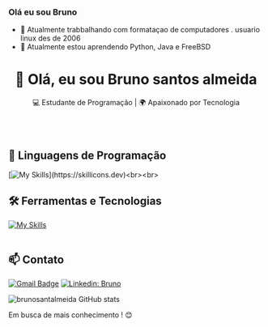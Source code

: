 ### Olá eu sou Bruno



- 🔭 Atualmente trabbalhando com formataçao de computadores . usuario linux des de 2006
- 🌱 Atualmente estou aprendendo Python, Java e FreeBSD
<h1 align="center">👋 Olá, eu sou Bruno santos almeida</h1>

<p align="center">
  💻 Estudante de Programação | 🌍 Apaixonado por Tecnologia
</p><br><br>


## 🚀 Linguagens de Programação
[![My Skills](https://skillicons.dev/icons?i=java,python,)](https://skillicons.dev)<br><br>

## 🛠️ Ferramentas e Tecnologias
[![My Skills](https://skillicons.dev/icons?i=vscode,eclipse,git,github,linux)](https://skillicons.dev)<br><br>

## 📫 Contato

[![Gmail Badge](https://img.shields.io/badge/-ornubgandhy@gmail.com-006bed?style=flat-square&logo=Gmail&logoColor=white&link=mailto:ornubegandhy@gmail.com)](mailto:ornugandhy@gmail.com)
[![Linkedin: Bruno](https://img.shields.io/badge/-Brunosantalmeida-blue?style=flat-square&logo=Linkedin&logoColor=white&link=https://www.linkedin.com/in/devbrunosantalmeida/)](https://www.linkedin.com/in/devbrunosantalmeida/)



![brunosantalmeida GitHub stats](https://github-readme-stats.vercel.app/api?username=brunosantalmeida&show_icons=true&theme=radical)


  
  
   
  
  Em busca de mais conhecimento ! 😊 <br><br>
  
